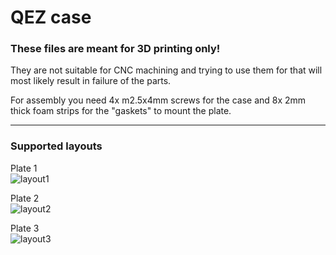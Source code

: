 # QEZ case

### These files are meant for 3D printing only! 

They are not suitable for CNC machining and trying to use them for that will most likely result in failure of the parts.

For assembly you need 4x m2.5x4mm screws for the case and 8x 2mm thick foam strips for the "gaskets" to mount the plate.

---

### Supported layouts

Plate 1  
<img src="https://i.imgur.com/VgqjuFO.png" alt="layout1"/>

Plate 2  
<img src="https://i.imgur.com/rsseqai.png" alt="layout2"/>

Plate 3  
<img src="https://i.imgur.com/ZxjCJdc.png" alt="layout3"/>
